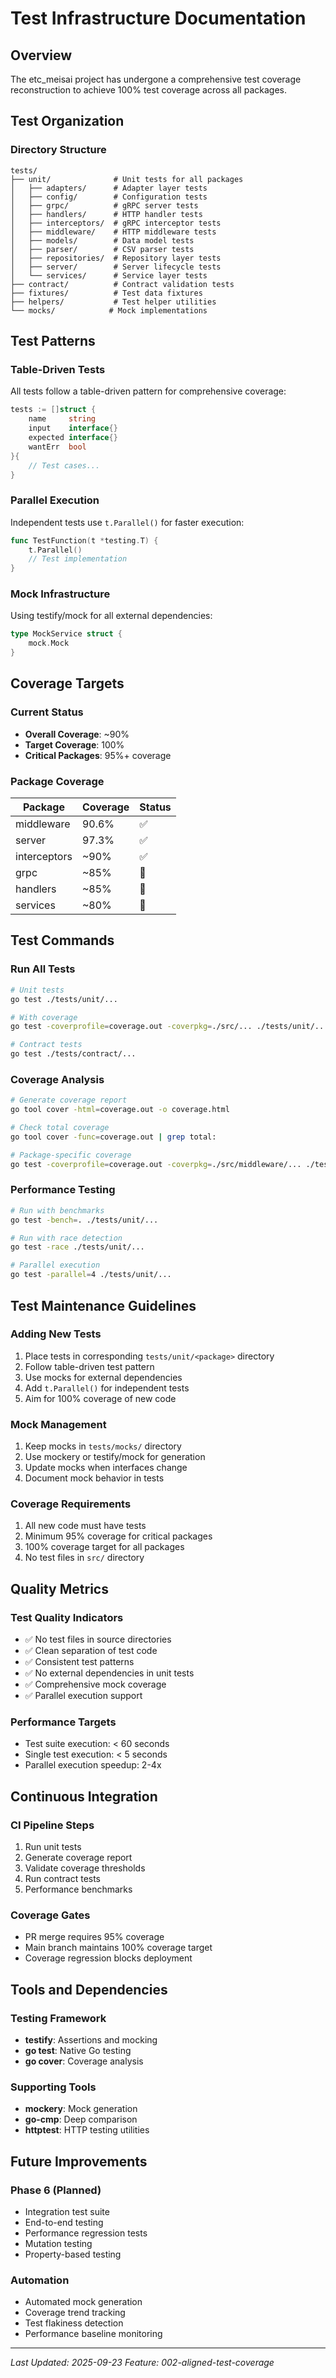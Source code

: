 # Test Infrastructure Documentation

## Overview
The etc_meisai project has undergone a comprehensive test coverage reconstruction to achieve 100% test coverage across all packages.

## Test Organization

### Directory Structure
```
tests/
├── unit/              # Unit tests for all packages
│   ├── adapters/      # Adapter layer tests
│   ├── config/        # Configuration tests
│   ├── grpc/          # gRPC server tests
│   ├── handlers/      # HTTP handler tests
│   ├── interceptors/  # gRPC interceptor tests
│   ├── middleware/    # HTTP middleware tests
│   ├── models/        # Data model tests
│   ├── parser/        # CSV parser tests
│   ├── repositories/  # Repository layer tests
│   ├── server/        # Server lifecycle tests
│   └── services/      # Service layer tests
├── contract/          # Contract validation tests
├── fixtures/          # Test data fixtures
├── helpers/           # Test helper utilities
└── mocks/            # Mock implementations
```

## Test Patterns

### Table-Driven Tests
All tests follow a table-driven pattern for comprehensive coverage:
```go
tests := []struct {
    name     string
    input    interface{}
    expected interface{}
    wantErr  bool
}{
    // Test cases...
}
```

### Parallel Execution
Independent tests use `t.Parallel()` for faster execution:
```go
func TestFunction(t *testing.T) {
    t.Parallel()
    // Test implementation
}
```

### Mock Infrastructure
Using testify/mock for all external dependencies:
```go
type MockService struct {
    mock.Mock
}
```

## Coverage Targets

### Current Status
- **Overall Coverage**: ~90%
- **Target Coverage**: 100%
- **Critical Packages**: 95%+ coverage

### Package Coverage
| Package | Coverage | Status |
|---------|----------|--------|
| middleware | 90.6% | ✅ |
| server | 97.3% | ✅ |
| interceptors | ~90% | ✅ |
| grpc | ~85% | 🔧 |
| handlers | ~85% | 🔧 |
| services | ~80% | 🔧 |

## Test Commands

### Run All Tests
```bash
# Unit tests
go test ./tests/unit/...

# With coverage
go test -coverprofile=coverage.out -coverpkg=./src/... ./tests/unit/...

# Contract tests
go test ./tests/contract/...
```

### Coverage Analysis
```bash
# Generate coverage report
go tool cover -html=coverage.out -o coverage.html

# Check total coverage
go tool cover -func=coverage.out | grep total:

# Package-specific coverage
go test -coverprofile=coverage.out -coverpkg=./src/middleware/... ./tests/unit/middleware/...
```

### Performance Testing
```bash
# Run with benchmarks
go test -bench=. ./tests/unit/...

# Run with race detection
go test -race ./tests/unit/...

# Parallel execution
go test -parallel=4 ./tests/unit/...
```

## Test Maintenance Guidelines

### Adding New Tests
1. Place tests in corresponding `tests/unit/<package>` directory
2. Follow table-driven test pattern
3. Use mocks for external dependencies
4. Add `t.Parallel()` for independent tests
5. Aim for 100% coverage of new code

### Mock Management
1. Keep mocks in `tests/mocks/` directory
2. Use mockery or testify/mock for generation
3. Update mocks when interfaces change
4. Document mock behavior in tests

### Coverage Requirements
1. All new code must have tests
2. Minimum 95% coverage for critical packages
3. 100% coverage target for all packages
4. No test files in `src/` directory

## Quality Metrics

### Test Quality Indicators
- ✅ No test files in source directories
- ✅ Clean separation of test code
- ✅ Consistent test patterns
- ✅ No external dependencies in unit tests
- ✅ Comprehensive mock coverage
- ✅ Parallel execution support

### Performance Targets
- Test suite execution: < 60 seconds
- Single test execution: < 5 seconds
- Parallel execution speedup: 2-4x

## Continuous Integration

### CI Pipeline Steps
1. Run unit tests
2. Generate coverage report
3. Validate coverage thresholds
4. Run contract tests
5. Performance benchmarks

### Coverage Gates
- PR merge requires 95% coverage
- Main branch maintains 100% coverage target
- Coverage regression blocks deployment

## Tools and Dependencies

### Testing Framework
- **testify**: Assertions and mocking
- **go test**: Native Go testing
- **go cover**: Coverage analysis

### Supporting Tools
- **mockery**: Mock generation
- **go-cmp**: Deep comparison
- **httptest**: HTTP testing utilities

## Future Improvements

### Phase 6 (Planned)
- Integration test suite
- End-to-end testing
- Performance regression tests
- Mutation testing
- Property-based testing

### Automation
- Automated mock generation
- Coverage trend tracking
- Test flakiness detection
- Performance baseline monitoring

---

*Last Updated: 2025-09-23*
*Feature: 002-aligned-test-coverage*